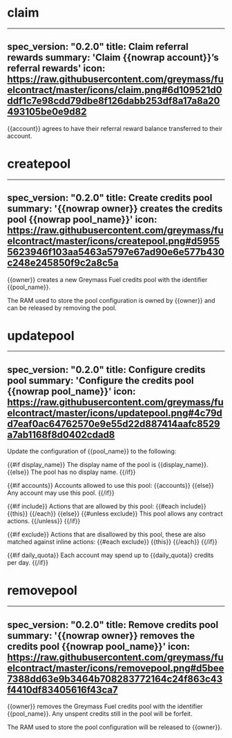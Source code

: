 <h1 class="contract">claim</h1>

---
spec_version: "0.2.0"
title: Claim referral rewards
summary: 'Claim {{nowrap account}}’s referral rewards'
icon: https://raw.githubusercontent.com/greymass/fuelcontract/master/icons/claim.png#6d109521d0ddf1c7e98cdd79dbe8f126dabb253df8a17a8a20493105be0e9d82
---

{{account}} agrees to have their referral reward balance transferred to their account.

<h1 class="contract">createpool</h1>

---
spec_version: "0.2.0"
title: Create credits pool
summary: '{{nowrap owner}} creates the credits pool {{nowrap pool_name}}'
icon: https://raw.githubusercontent.com/greymass/fuelcontract/master/icons/createpool.png#d59555623946f103aa5463a5797e67ad90e6e577b430c248e245850f9c2a8c5a
---

{{owner}} creates a new Greymass Fuel credits pool with the identifier {{pool_name}}.

The RAM used to store the pool configuration is owned by {{owner}} and can be released by removing the pool.

<h1 class="contract">updatepool</h1>

---
spec_version: "0.2.0"
title: Configure credits pool
summary: 'Configure the credits pool {{nowrap pool_name}}'
icon: https://raw.githubusercontent.com/greymass/fuelcontract/master/icons/updatepool.png#4c79dd7eaf0ac64762570e9e55d22d887414aafc8529a7ab1168f8d0402cdad8
---

Update the configuration of {{pool_name}} to the following:

{{#if display_name}}
The display name of the pool is {{display_name}}.
{{else}}
The pool has no display name.
{{/if}}

{{#if accounts}}
Accounts allowed to use this pool: {{accounts}}
{{else}}
Any account may use this pool.
{{/if}}

{{#if include}}
Actions that are allowed by this pool:
{{#each include}}
{{this}}
{{/each}}
{{else}}
{{#unless exclude}}
This pool allows any contract actions.
{{/unless}}
{{/if}}

{{#if exclude}}
Actions that are disallowed by this pool, these are also matched against inline actions:
{{#each exclude}}
{{this}}
{{/each}}
{{/if}}

{{#if daily_quota}}
Each account may spend up to {{daily_quota}} credits per day.
{{/if}}

<h1 class="contract">removepool</h1>

---
spec_version: "0.2.0"
title: Remove credits pool
summary: '{{nowrap owner}} removes the credits pool {{nowrap pool_name}}'
icon: https://raw.githubusercontent.com/greymass/fuelcontract/master/icons/removepool.png#d5bee7388dd63e9b3464b708283772164c24f863c43f4410df83405616f43ca7
---

{{owner}} removes the Greymass Fuel credits pool with the identifier {{pool_name}}. Any unspent credits still in the pool will be forfeit.

The RAM used to store the pool configuration will be released to {{owner}}.
